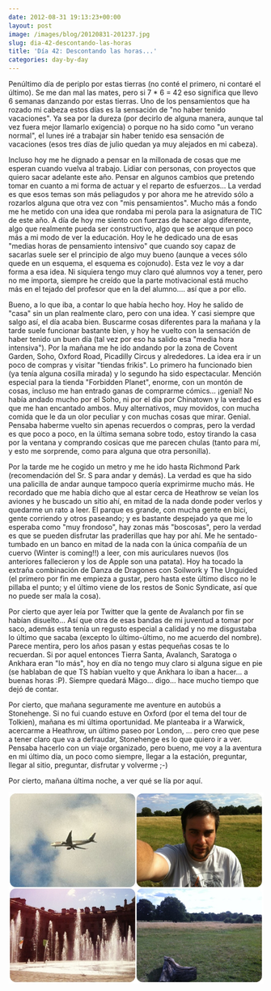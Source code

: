 ```yaml
---
date: 2012-08-31 19:13:23+00:00
layout: post
image: /images/blog/20120831-201237.jpg
slug: dia-42-descontando-las-horas
title: 'Día 42: Descontando las horas...'
categories: day-by-day
---
```


Penúltimo día de periplo por estas tierras (no conté el primero, ni contaré el último). Se me dan mal las mates, pero si 7 * 6 = 42 eso significa que llevo 6 semanas danzando por estas tierras. Uno de los pensamientos que ha rozado mi cabeza estos días es la sensación de "no haber tenido vacaciones". Ya sea por la dureza (por decirlo de alguna manera, aunque tal vez fuera mejor llamarlo exigencia) o porque no ha sido como "un verano normal", el lunes iré a trabajar sin haber tenido esa sensación de vacaciones (esos tres días de julio quedan ya muy alejados en mi cabeza).

Incluso hoy me he dignado a pensar en la millonada de cosas que me esperan cuando vuelva al trabajo. Lidiar con personas, con proyectos que quiero sacar adelante este año. Pensar en algunos cambios que pretendo tomar en cuanto a mi forma de actuar y el reparto de esfuerzos... La verdad es que esos temas son más peliagudos y por ahora me he atrevido sólo a rozarlos alguna que otra vez con "mis pensamientos". Mucho más a fondo me he metido con una idea que rondaba mi perola para la asignatura de TIC de este año. A día de hoy me siento con fuerzas de hacer algo diferente, algo que realmente pueda ser constructivo, algo que se acerque un poco más a mi modo de ver la educación. Hoy le he dedicado una de esas "medias horas de pensamiento intensivo" que cuando soy capaz de sacarlas suele ser el principio de algo muy bueno (aunque a veces sólo quede en un esquema, el esquema es cojonudo). Esta vez le voy a dar forma a esa idea. Ni siquiera tengo muy claro qué alumnos voy a tener, pero no me importa, siempre he creído que la parte motivacional está mucho más en el tejado del profesor que en la del alumno.... así que a por ello.

Bueno, a lo que iba, a contar lo que había hecho hoy. Hoy he salido de "casa" sin un plan realmente claro, pero con una idea. Y casi siempre que salgo así, el día acaba bien. Buscarme cosas diferentes para la mañana y la tarde suele funcionar bastante bien, y hoy he vuelto con la sensación de haber tenido un buen día (tal vez por eso ha salido esa "media hora intensiva"). Por la mañana me he ido andando por la zona de Covent Garden, Soho, Oxford Road, Picadilly Circus y alrededores. La idea era ir un poco de compras y visitar "tiendas frikis". Lo primero ha funcionado bien (ya tenía alguna cosilla mirada) y lo segundo ha sido espectacular. Mención especial para la tienda "Forbidden Planet", enorme, con un montón de cosas, incluso me han entrado ganas de comprarme cómics... ¡genial! No había andado mucho por el Soho, ni por el día por Chinatown y la verdad es que me han encantado ambos. Muy alternativos, muy movidos, con mucha comida que le da un olor peculiar y con muchas cosas que mirar. Genial. Pensaba haberme vuelto sin apenas recuerdos o compras, pero la verdad es que poco a poco, en la última semana sobre todo, estoy tirando la casa por la ventana y comprando cosicas que me parecen chulas (tanto para mí, y esto me sorprende, como para alguna que otra personilla).

Por la tarde me he cogido un metro y me he ido hasta Richmond Park (recomendación del Sr. S para andar y demás). La verdad es que ha sido una palicilla de andar aunque tampoco quería exprimirme mucho más. He recordado que me había dicho que al estar cerca de Heathrow se veían los aviones y he buscado un sitio ahí, en mitad de la nada donde poder verlos y quedarme un rato a leer. El parque es grande, con mucha gente en bici, gente corriendo y otros paseando; y es bastante despejado ya que me lo esperaba como "muy frondoso", hay zonas más "boscosas", pero la verdad es que se pueden disfrutar las praderillas que hay por ahí. Me he sentado-tumbado en un banco en mitad de la nada con la única compañía de un cuervo (Winter is coming!!) a leer, con mis auriculares nuevos (los anteriores fallecieron y los de Apple son una patata). Hoy ha tocado la extraña combinación de Danza de Dragones con Soilwork y The Unguided (el primero por fin me empieza a gustar, pero hasta este último disco no le pillaba el punto; y el último viene de los restos de Sonic Syndicate, así que no puede ser mala la cosa).

Por cierto que ayer leía por Twitter que la gente de Avalanch por fin se habían disuelto... Así que otra de esas bandas de mi juventud a tomar por saco, además esta tenía un regusto especial a calidad y no me disgustaba lo último que sacaba (excepto lo último-último, no me acuerdo del nombre). Parece mentira, pero los años pasan y estas pequeñas cosas te lo recuerdan. Si por aquel entonces Tierra Santa, Avalanch, Saratoga o Ankhara eran "lo más", hoy en día no tengo muy claro si alguna sigue en pie (se hablaban de que TS habían vuelto y que Ankhara lo iban a hacer... a buenas horas :P). Siempre quedará Mägo... digo... hace mucho tiempo que dejó de contar.

Por cierto, que mañana seguramente me aventure en autobús a Stonehenge. Si no fui cuando estuve en Oxford (por el tema del tour de Tolkien), mañana es mi última oportunidad. Me planteaba ir a Warwick, acercarme a Heathrow, un último paseo por London, ... pero creo que pese a tener claro que va a defraudar, Stonehenge es lo que quiero ir a ver. Pensaba hacerlo con un viaje organizado, pero bueno, me voy a la aventura en mi último día, un poco como siempre, llegar a la estación, preguntar, llegar al sitio, preguntar, disfrutar y volverme ;-)

Por cierto, mañana última noche, a ver qué se lía por aquí.

[![20120831-201237.jpg](/images/blog/20120831-201237.jpg)](/images/blog/20120831-201237.jpg)
